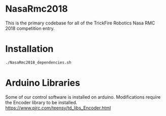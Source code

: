 # NasaRmc2018

This is the primary codebase for all of the TrickFire Robotics Nasa RMC 2018 competition entry.

# Installation
```bash
./NasaRmc2018_dependencies.sh
```

# Arduino Libraries
Some of our control software is installed on arduino. Modifications require the Encoder library to be installed. https://www.pjrc.com/teensy/td_libs_Encoder.html


